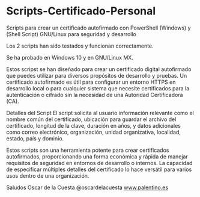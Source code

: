 # Scripts-Certificado-Personal
Scripts para crear un certificado autofirmado con PowerShell (Windows) y (Shell Script) GNU/Linux para seguridad y desarrollo

Los 2 scripts han sido testados y funcionan correctamente.

Se ha probado en Windows 10 y en GNU/Linux MX.

Estos scripst se han diseñado para crear un certificado digital autofirmado que puedes utilizar para diversos propósitos de desarrollo y pruebas. Un certificado autofirmado es útil para configurar un entorno HTTPS en desarrollo local o para cualquier sistema que necesite certificados para la autenticación o cifrado sin la necesidad de una Autoridad Certificadora (CA).

Detalles del Script
El script solicita al usuario información relevante como el nombre común del certificado, ubicación para guardar el archivo del certificado, longitud de la clave, duración en años, y datos adicionales como correo electrónico, organización, unidad organizativa, localidad, estado, país y dominio.

Estos scripts son  una herramienta potente para crear certificados autofirmados, proporcionando una forma económica y rápida de manejar requisitos de seguridad en entornos de desarrollo o internos. La capacidad de especificar múltiples detalles del certificado lo hace versátil para varios usos dentro de una organización.

Saludos
Oscar de la Cuesta
@oscardelacuesta
www.palentino.es
